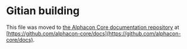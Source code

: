Gitian building
================

This file was moved to [the Alphacon Core documentation repository](https://github.com/alphacon-core/docs/blob/master/gitian-building.md) at [https://github.com/alphacon-core/docs](https://github.com/alphacon-core/docs).
